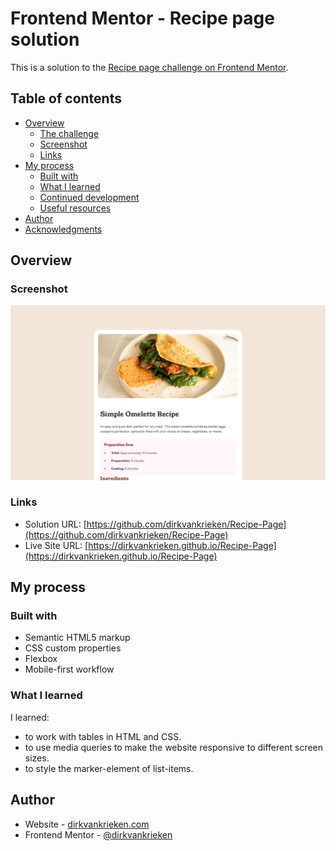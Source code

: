 # Frontend Mentor - Recipe page solution

This is a solution to the [Recipe page challenge on Frontend Mentor](https://www.frontendmentor.io/challenges/recipe-page-KiTsR8QQKm).

## Table of contents

- [Overview](#overview)
  - [The challenge](#the-challenge)
  - [Screenshot](#screenshot)
  - [Links](#links)
- [My process](#my-process)
  - [Built with](#built-with)
  - [What I learned](#what-i-learned)
  - [Continued development](#continued-development)
  - [Useful resources](#useful-resources)
- [Author](#author)
- [Acknowledgments](#acknowledgments)

## Overview

### Screenshot

![](./screenshot.png)

### Links

- Solution URL: [https://github.com/dirkvankrieken/Recipe-Page](https://github.com/dirkvankrieken/Recipe-Page)
- Live Site URL: [https://dirkvankrieken.github.io/Recipe-Page](https://dirkvankrieken.github.io/Recipe-Page)

## My process

### Built with

- Semantic HTML5 markup
- CSS custom properties
- Flexbox
- Mobile-first workflow

### What I learned

I learned:
- to work with tables in HTML and CSS.
- to use media queries to make the website responsive to different screen sizes.
- to style the marker-element of list-items. 

## Author

- Website - [dirkvankrieken.com](https://dirkvankrieken.com)
- Frontend Mentor - [@dirkvankrieken](https://www.frontendmentor.io/profile/dirkvankrieken)


